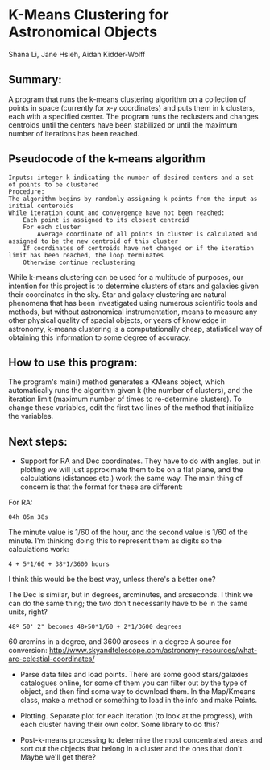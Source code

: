 # K-Means Clustering for Astronomical Objects
Shana Li, Jane Hsieh, Aidan Kidder-Wolff

## Summary:
A program that runs the k-means clustering algorithm on a collection of points in space (currently for x-y coordinates) and puts them in k clusters, each with a specified center. The program runs the reclusters and changes centroids until the centers have been stabilized or until the maximum number of iterations has been reached.

## Pseudocode of the k-means algorithm 
```
Inputs: integer k indicating the number of desired centers and a set of points to be clustered
Procedure: 
The algorithm begins by randomly assigning k points from the input as initial centeroids
While iteration count and convergence have not been reached: 
    Each point is assigned to its closest centroid
    For each cluster
        Average coordinate of all points in cluster is calculated and assigned to be the new centroid of this cluster
    If coordinates of centroids have not changed or if the iteration limit has been reached, the loop terminates
    Otherwise continue reclustering 

```

While k-means clustering can be used for a multitude of purposes, our intention for this project is to determine clusters of stars and galaxies given their coordinates in the sky. Star and galaxy clustering are natural phenomena that has been investigated using numerous scientific tools and methods, but without astronomical instrumentation, means to measure any other physical quality of spacial objects, or years of knowledge in astronomy, k-means clustering is a computationally cheap, statistical way of obtaining this information to some degree of accuracy.

## How to use this program:
The program's main() method generates a KMeans object, which automatically runs the algorithm given k (the number of clusters), and the iteration limit (maximum number of times to re-determine clusters). To change these variables, edit the first two lines of the method that initialize the variables.

## Next steps:
* Support for RA and Dec coordinates. They have to do with angles, but in plotting we will just approximate them to be on a flat plane, and the calculations (distances etc.) work the same way. The main thing of concern is that the format for these are different:

For RA:
```
04h 05m 38s
```
The minute value is 1/60 of the hour, and the second value is 1/60 of the minute. I'm thinking doing this to represent them as digits so the calculations work:
```
4 + 5*1/60 + 38*1/3600 hours
```
I think this would be the best way, unless there's a better one?

The Dec is similar, but in degrees, arcminutes, and arcseconds. I think we can do the same thing; the two don't necessarily have to be in the same units, right?
```
48º 50' 2" becomes 48+50*1/60 + 2*1/3600 degrees 
```
60 arcmins in a degree, and 3600 arcsecs in a degree
A source for conversion: 
http://www.skyandtelescope.com/astronomy-resources/what-are-celestial-coordinates/


* Parse data files and load points. There are some good stars/galaxies catalogues online, for some of them you can filter out by the type of object, and then find some way to download them. In the Map/Kmeans class, make a method or something to load in the info and make Points.

* Plotting. Separate plot for each iteration (to look at the progress), with each cluster having their own color. Some library to do this?

* Post-k-means processing to determine the most concentrated areas and sort out the objects that belong in a cluster and the ones that don't. Maybe we'll get there?
